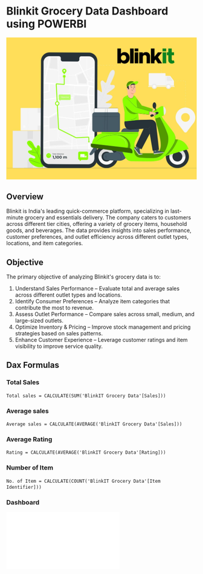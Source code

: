# Blinkit Grocery Data Dashboard using POWERBI
![Blinkit Logo](Blinkit_Logo.jpeg)

## Overview

Blinkit is India's leading quick-commerce platform, specializing in last-minute grocery and essentials delivery. The company caters to customers across different tier cities, offering a variety of grocery items, household goods, and beverages. The data provides insights into sales performance, customer preferences, and outlet efficiency across different outlet types, locations, and item categories.

## Objective
The primary objective of analyzing Blinkit's grocery data is to:
1.	Understand Sales Performance – Evaluate total and average sales across different outlet types and locations.
2.	Identify Consumer Preferences – Analyze item categories that contribute the most to revenue.
3.	Assess Outlet Performance – Compare sales across small, medium, and large-sized outlets.
4.	Optimize Inventory & Pricing – Improve stock management and pricing strategies based on sales patterns.
5.	Enhance Customer Experience – Leverage customer ratings and item visibility to improve service quality.

## Dax Formulas

### Total Sales
```Dax
Total sales = CALCULATE(SUM('BlinkIT Grocery Data'[Sales]))
```
### Average sales
```Dax
Average sales = CALCULATE(AVERAGE('BlinkIT Grocery Data'[Sales]))
```
### Average Rating
```Dax
Rating = CALCULATE(AVERAGE('BlinkIT Grocery Data'[Rating]))
```
### Number of Item
```Dax
No. of Item = CALCULATE(COUNT('BlinkIT Grocery Data'[Item Identifier]))
```

### Dashboard
![Dashboard](Blinkit_Dashboard.pdf)

